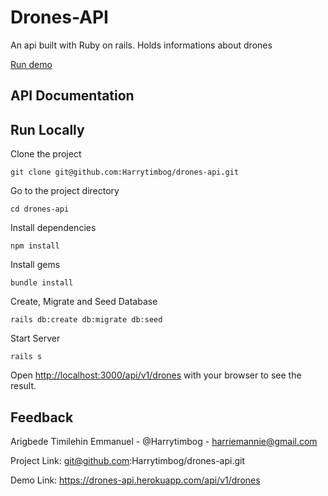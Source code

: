 # Drones-API
An api built with Ruby on rails. Holds informations about drones

[Run demo](https://drones-api.herokuapp.com/api/v1/drones)


## API Documentation     

## Run Locally   

Clone the project

``` console
git clone git@github.com:Harrytimbog/drones-api.git
```

Go to the project directory

``` console
cd drones-api
```

Install dependencies

``` console
npm install
```

Install gems

``` console
bundle install
```

Create, Migrate and Seed Database

``` console
rails db:create db:migrate db:seed
```


Start Server

``` console
rails s
```
Open [http://localhost:3000/api/v1/drones](http://localhost:3000/api/v1/drones) with your browser to see the result.


## Feedback  

Arigbede Timilehin Emmanuel - @Harrytimbog - harriemannie@gmail.com

Project Link: git@github.com:Harrytimbog/drones-api.git

Demo Link: https://drones-api.herokuapp.com/api/v1/drones

